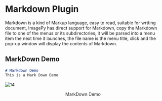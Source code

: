 # <span id = "Markdown">Markdown</span> Plugin

Markdown is a kind of Markup language, easy to read, suitable for wrtting document, ImagePy has direct support for Markdown, copy the Markdown file to one of the menus or its subdirectories, it will be parsed into a menu item the next time it launches, the file name is the menu title, click and the pop-up window will display the contents of Markdown.

## MarkDown Demo

```markdown
# Markdown Demo
This is a Mark Down Demo
```
![14](http://idoc.imagepy.org/demoplugin/05.png)

<div align=center>MarkDown Demo</div><br>
